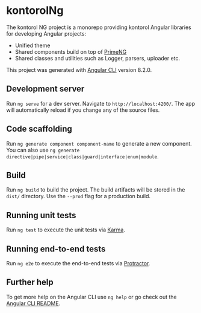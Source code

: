 # kontorolNg

The kontorol NG project is a monorepo providing kontorol Angular libraries for developing Angular projects:
* Unified theme
* Shared components build on top of [PrimeNG](https://www.primefaces.org/primeng/#/)
* Shared classes and utilities such as Logger, parsers, uploader etc.

This project was generated with [Angular CLI](https://github.com/angular/angular-cli) version 8.2.0.
<!--
## Storybook

You can view all components styles, behaviour and documentation in the [Storybook project](https://kontorol.github.io/kontorol-ng/index.html)
-->
## Development server

Run `ng serve` for a dev server. Navigate to `http://localhost:4200/`. The app will automatically reload if you change any of the source files.

## Code scaffolding

Run `ng generate component component-name` to generate a new component. You can also use `ng generate directive|pipe|service|class|guard|interface|enum|module`.

## Build

Run `ng build` to build the project. The build artifacts will be stored in the `dist/` directory. Use the `--prod` flag for a production build.

## Running unit tests

Run `ng test` to execute the unit tests via [Karma](https://karma-runner.github.io).

## Running end-to-end tests

Run `ng e2e` to execute the end-to-end tests via [Protractor](http://www.protractortest.org/).

## Further help

To get more help on the Angular CLI use `ng help` or go check out the [Angular CLI README](https://github.com/angular/angular-cli/blob/master/README.md).
